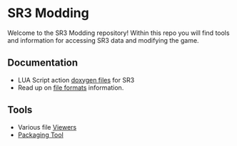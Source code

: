 # SR3 Modding
Welcome to the SR3 Modding repository! Within this repo you will find tools and information for accessing SR3 data and modifying the game.

## Documentation
- LUA Script action [doxygen files](http://git.gameoire.com/volition-open-source/sr3_modding/blob/master/script_actions/_script_actions_index.html) for SR3  
- Read up on [file formats](file_formats.md) information.  

## Tools
- Various file [Viewers](tools/viewers/README.md)  
- [Packaging Tool](tools/vPkg/README.md)